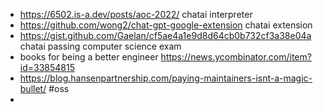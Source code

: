 - https://6502.is-a.dev/posts/aoc-2022/ chatai interpreter
- https://github.com/wong2/chat-gpt-google-extension chatai extension
- https://gist.github.com/Gaelan/cf5ae4a1e9d8d64cb0b732cf3a38e04a chatai passing computer science exam
- books for being a better engineer https://news.ycombinator.com/item?id=33854815
- https://blog.hansenpartnership.com/paying-maintainers-isnt-a-magic-bullet/ #oss
-